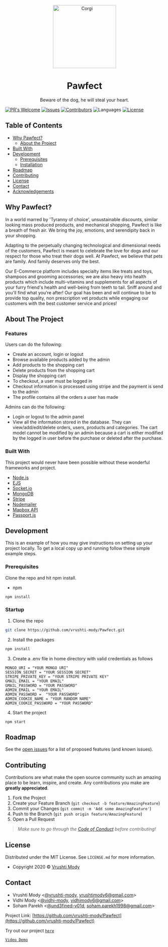 <p align="center">
    <img src="https://media2.giphy.com/media/VtslywgwNos5a/giphy.gif" width="200" alt="Corgi">
  <h1 align="center">Pawfect</h1>

  <p align="center">
    Beware of the dog, he will steal your heart.
  </p>
</p>

[![PR's Welcome](https://img.shields.io/badge/PRs-welcome-brightgreen.svg?style=flat)](https://github.com/vrushti-mody/Pawfect/pulls)
[![Issues](https://img.shields.io/github/issues-raw/vrushti-mody/Pawfect)](https://github.com/vrushti-mody/Pawfect/issues)
[![Contributors](https://img.shields.io/github/contributors/vrushti-mody/Pawfect)]()
![Languages](https://img.shields.io/github/languages/count/vrushti-mody/Pawfect)
[![License](https://img.shields.io/:License-MIT-blue.svg?style=flat-square)](http://badges.mit-license.org)

<!-- TABLE OF CONTENTS -->

## Table of Contents

- [Why Pawfect?](#why-pawfect)
  - [About the Project](#about-the-project)
- [Built With](#built-with)
- [Development](#development)
  - [Prerequisites](#prerequisites)
  - [Installation](#installation)
- [Roadmap](#roadmap)
- [Contributing](#contributing)
- [License](#license)
- [Contact](#contact)
- [Acknowledgements](#acknowledgements)

<!-- ABOUT THE PROJECT -->

## Why Pawfect?

In a world marred by 'Tyranny of choice', unsustainable discounts, similar looking mass produced products, and mechanical shopping, Pawfect is like a breath of fresh air. We bring the joy, emotions, and serendipity back in your shopping.

Adapting to the perpetually changing technological and dimensional needs of the customers, Pawfect is meant to celebrate the love for dogs and our respect for those who treat their dogs well. At Pawfect, we believe that pets are family. And family deserves only the best.

Our E-Commerce platform includes specialty items like treats and toys, shampoos and grooming accessories; we are also heavy into health products which include multi-vitamins and supplements for all aspects of your furry friend's health and well-being from teeth to tail. Sniff around and you'll find what you're after! Our goal has been and will continue to be to provide top quality, non prescription vet products while engaging our customers with the best customer service and prices!

## About The Project

### Features

Users can do the following:

- Create an account, login or logout
- Browse available products added by the admin
- Add products to the shopping cart
- Delete products from the shopping cart
- Display the shopping cart
- To checkout, a user must be logged in
- Checkout information is processed using stripe and the payment is send to the admin
- The profile contains all the orders a user has made

Admins can do the following:

- Login or logout to the admin panel
- View all the information stored in the database. They can view/add/edit/delete orders, users, products and categories. The cart model cannot be modified by an admin because a cart is either modified by the logged in user before the purchase or deleted after the purchase.
### Built With

This project would never have been possible without these wonderful frameworks and project.

- [Node.js](https://nodejs.org)
- [EJS](https://ejs.co)
- [Socket.io](https://www.npmjs.com/package/socket.io)
- [MongoDB](https://www.mongodb.com/)
- [Stripe](https://stripe.com/)
- [Nodemailer](https://nodemailer.com/about/)
- [Mapbox API](https://docs.mapbox.com/api/overview/)
- [Passport.js](http://www.passportjs.org/)

<!-- GETTING STARTED -->

## Development

This is an example of how you may give instructions on setting up your project locally.
To get a local copy up and running follow these simple example steps.

### Prerequisites

Clone the repo and hit npm install.

- npm

```sh
npm install
```

### Startup

1. Clone the repo

```sh
git clone https://github.com/vrushti-mody/Pawfect.git
```

2. Install the packages

```sh
npm install
```

3. Create a .env file in home directory with valid credentials as follows

```
MONGO_URI = "YOUR MONGO URI"
SESSION_SECRET = "YOUR SESSION SECRET"
STRIPE_PRIVATE_KEY = "YOUR STRIPE PRIVATE KEY"
GMAIL_EMAIL = "YOUR EMAIL"
GMAIL_PASSWORD = "YOUR PASSWORD"
ADMIN_EMAIL = "YOUR EMAIL"
ADMIN_PASSWORD =  "YOUR PASSWORD"
ADMIN_COOKIE_NAME = "YOUR RANDOM NAME"
ADMIN_COOKIE_PASSWORD = "YOUR PASSWORD"
```

4. Start the project

```JS
npm start
```

<!-- ROADMAP -->

## Roadmap

See the [open issues](https://github.com/vrushti-mody/Pawfect/issues) for a list of proposed features (and known issues).

<!-- CONTRIBUTING -->

## Contributing

Contributions are what make the open source community such an amazing place to be learn, inspire, and create. Any contributions you make are **greatly appreciated**.

1. Fork the Project
2. Create your Feature Branch (`git checkout -b feature/AmazingFeature`)
3. Commit your Changes (`git commit -m 'Add some AmazingFeature'`)
4. Push to the Branch (`git push origin feature/AmazingFeature`)
5. Open a Pull Request

> *Make sure to go through the [Code of Conduct](CODE_OF_CONDUCT.md) before contributing!*


<!-- LICENSE -->

## License

Distributed under the MIT License. See `LICENSE.md` for more information.

- Copyright 2020 © [Vrushti Mody](https://github.com/vrushti-mody)

<!-- CONTACT -->

## Contact

- Vrushti Mody <[@vrushti-mody](https://github.com/vrushti-mody), vrushtimody6@gmail.com>
- Vidhi Mody <[@vidhi-mody](https://github.com/vidhi-mody), vidhimody6@gmail.com>
- Soham Parekh <[@und3fined-v01d](https://github.com/und3fined-v01d), soham.parekh1998@gmail.com>

Project Link: [https://github.com/vrushti-mody/Pawfect](https://github.com/vrushti-mody/Pawfect)

Try out our project [`here`](https://thepawfectlife.herokuapp.com/)

[`Video Demo`](https://www.youtube.com/watch?v=MR3VBKC2m58)
